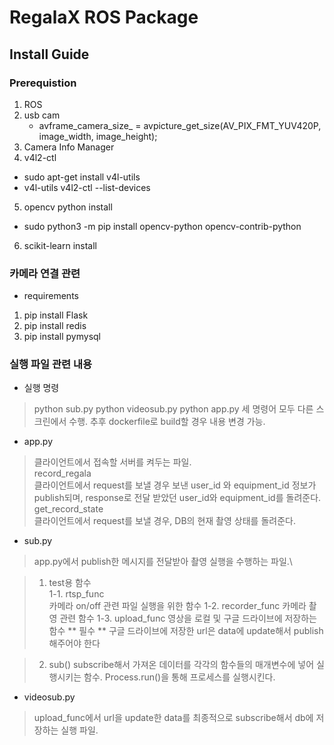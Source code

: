 # RegalaX ROS Package

## Install Guide

### Prerequistion 
1. ROS
2. usb cam
    - avframe_camera_size_ = avpicture_get_size(AV_PIX_FMT_YUV420P, image_width, image_height); 
3. Camera Info Manager 
4. v4l2-ctl
 - sudo apt-get install v4l-utils
 - v4l-utils v4l2-ctl --list-devices

5. opencv python install
 - sudo python3 -m pip install opencv-python opencv-contrib-python

6. scikit-learn install 


### 카메라 연결 관련

* requirements
1. pip install Flask
2. pip install redis
3. pip install pymysql

### 실행 파일 관련 내용
* 실행 명령
> python sub.py
> python videosub.py
> python app.py
    세 명령어 모두 다른 스크린에서 수행. 추후 dockerfile로 build할 경우 내용 변경 가능.

* app.py
> 클라이언트에서 접속할 서버를 켜두는 파일.\
> record_regala   
> 클라이언트에서 request를 보낼 경우 보낸 user_id 와 equipment_id 정보가 publish되며,
> response로 전달 받았던 user_id와 equipment_id를 돌려준다.
> get_record_state   
> 클라이언트에서 request를 보낼 경우, DB의 현재 촬영 상태를 돌려준다.

* sub.py
> app.py에서 publish한 메시지를 전달받아 촬영 실행을 수행하는 파일.\

> 1. test용 함수   
> 1-1. rtsp_func   
> 카메라 on/off 관련 파일 실행을 위한 함수
> 1-2. recorder_func
> 카메라 촬영 관련 함수
> 1-3. upload_func
> 영상을 로컬 및 구글 드라이브에 저장하는 함수
> ** 필수 ** 구글 드라이브에 저장한 url은 data에 update해서 publish 해주어야 한다

> 2. sub()
> subscribe해서 가져온 데이터를 각각의 함수들의 매개변수에 넣어 실행시키는 함수.
> Process.run()을 통해 프로세스를 실행시킨다.

* videosub.py
> upload_func에서 url을 update한 data를 최종적으로 subscribe해서 db에 저장하는 실행 파일.
